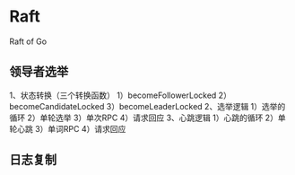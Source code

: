 # Raft
Raft of Go

## 领导者选举
1、状态转换（三个转换函数）
    1）becomeFollowerLocked
    2）becomeCandidateLocked
    3）becomeLeaderLocked
2、选举逻辑
    1）选举的循环
    2）单轮选举
    3）单次RPC
    4）请求回应
3、心跳逻辑
    1）心跳的循环
    2）单轮心跳
    3）单词RPC
    4）请求回应

## 日志复制

